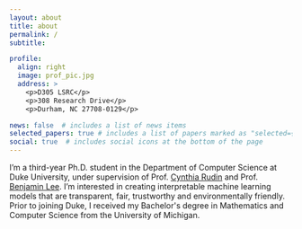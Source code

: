 ```yaml
---
layout: about
title: about
permalink: /
subtitle: 

profile:
  align: right
  image: prof_pic.jpg
  address: >
    <p>D305 LSRC</p>
    <p>308 Research Drive</p>
    <p>Durham, NC 27708-0129</p>

news: false  # includes a list of news items
selected_papers: true # includes a list of papers marked as "selected={true}"
social: true  # includes social icons at the bottom of the page
---
```


I’m a third-year Ph.D. student in the Department of Computer Science at Duke University, under supervision of Prof. [Cynthia Rudin](https://users.cs.duke.edu/~cynthia/) and Prof. [Benjamin Lee](https://www.seas.upenn.edu/~leebcc/). I’m interested in creating interpretable machine learning models that are transparent, fair, trustworthy and environmentally friendly. Prior to joining Duke, I received my Bachelor's degree in Mathematics and Computer Science from the University of Michigan.

